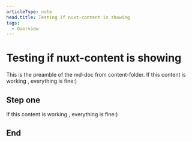```yaml
---
articleType: note
head.title: Testing if nuxt-content is showing
tags:
  - Overview
---
```


# Testing if nuxt-content is showing
This is the preamble of the md-doc from content-folder. If this content is working , everything is fine:)


## Step one
If this content is working , everything is fine:)
## End

<!-- 
Made by lovkyndig 2023.
-->